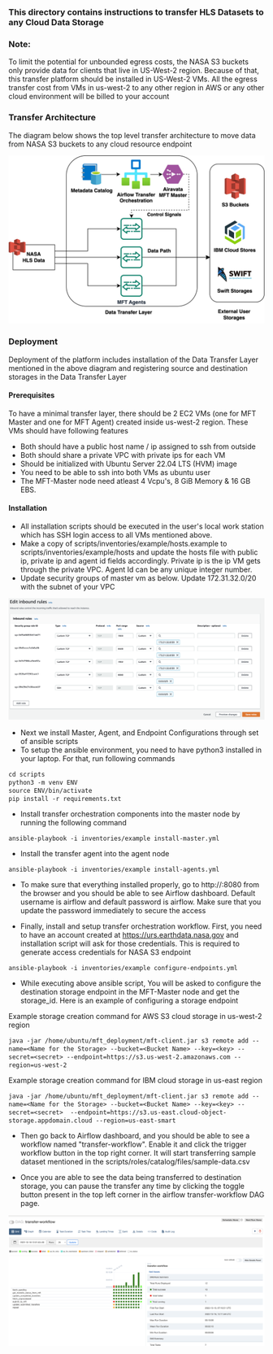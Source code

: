 ### This directory contains instructions to transfer HLS Datasets to any Cloud Data Storage

### Note: 
To limit the potential for unbounded egress costs, the NASA S3 buckets only provide data for clients that live in US-West-2 region. Because of that, this transfer platform should be installed in US-West-2 VMs. All the egress transfer cost from VMs in us-west-2 to any other region in AWS or any other cloud environment will be billed to your account

### Transfer Architecture
The diagram below shows the top level transfer architecture to move data from NASA S3 buckets to any cloud resource endpoint

![Transfer Architecture](transfer-architecture.jpg)

### Deployment

Deployment of the platform includes installation of the Data Transfer Layer mentioned in the above diagram and registering source and destination storages in the Data Transfer Layer

#### Prerequisites

To have a minimal transfer layer, there should be 2 EC2 VMs (one for MFT Master and one for MFT Agent) created inside us-west-2 region. These VMs should have following features
* Both should have a public host name / ip assigned to ssh from outside
* Both should share a private VPC with private ips for each VM
* Should be initialized with Ubuntu Server 22.04 LTS (HVM) image
* You need to be able to ssh into both VMs as ubuntu user
* The MFT-Master node need atleast 4 Vcpu's, 8 GiB Memory & 16 GB EBS.

#### Installation

* All installation scripts should be executed in the user's local work station which has SSH login access to all VMs mentioned above. 
* Make a copy of scripts/inventories/example/hosts.example to scripts/inventories/example/hosts and update the hosts file with public ip, private ip and agent id fields accordingly. Private ip is the ip VM gets through the private VPC. Agent Id can be any unique integer number.
* Update security groups of master vm as below. Update 172.31.32.0/20 with the subnet of your VPC

![Security Groups](security-groups-new.png)

* Next we install Master, Agent, and Endpoint Configurations through set of ansible scripts
* To setup the ansible environment, you need to have python3 installed in your laptop. For that, run following commands

```
cd scripts
python3 -m venv ENV
source ENV/bin/activate
pip install -r requirements.txt
```

* Install transfer orchestration components into the master node by running the following command

```
ansible-playbook -i inventories/example install-master.yml
```

* Install the transfer agent into the agent node
```
ansible-playbook -i inventories/example install-agents.yml
```
* To make sure that everything installed properly, go to http://<master-public-ip>:8080 from the browser and you should be able to see Airflow dashboard. Default username is airflow and default password is airflow. Make sure that you update the password immediately to secure the access

* Finally, install and setup transfer orchestration workflow. First, you need to have an account created at https://urs.earthdata.nasa.gov and installation script will ask for those credentials. This is required to generate access credentials for NASA S3 endpoint
```
ansible-playbook -i inventories/example configure-endpoints.yml
```
* While executing above ansible script, You will be asked to configure the destination storage endpoint in the MFT-Master node and get the storage_id. Here is an example of configuring a storage endpoint

Example storage creation command for AWS S3 cloud storage in us-west-2 region
```
java -jar /home/ubuntu/mft_deployment/mft-client.jar s3 remote add --name=<Name for the Storage> --bucket=<Bucket Name> --key=<key> --secret=<secret> --endpoint=https://s3.us-west-2.amazonaws.com --region=us-west-2
```
Example storage creation command for IBM cloud storage in us-east region
```
java -jar /home/ubuntu/mft_deployment/mft-client.jar s3 remote add --name=<Name for the Storage> --bucket=<Bucket Name> --key=<key> --secret=<secret>  --endpoint=https://s3.us-east.cloud-object-storage.appdomain.cloud --region=us-east-smart
```

* Then go back to Airflow dashboard, and you should be able to see a workflow named "transfer-workflow". Enable it and click the trigger workflow button in the top right corner. It will start transferring sample dataset mentioned in the scripts/roles/catalog/files/sample-data.csv
  
* Once you are able to see the data being transferred to destination storage, you can pause the transfer any time by clicking the toggle button present in the top left corner in the airflow transfer-workflow DAG page.

![Transfer Workflow](transfer-workflow.png)
